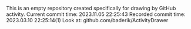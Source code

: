 This is an empty repository created specifically for drawing by GitHub activity.
Current commit time: 2023.11.05 22:25:43
Recorded commit time: 2023.03.10 22:25:14(1)
Look at: github.com/baderik/ActivityDrawer
